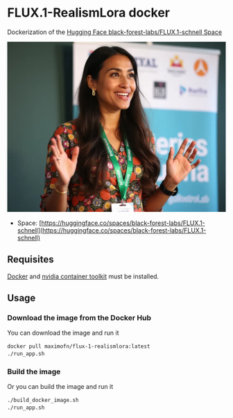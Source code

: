 # FLUX.1-RealismLora docker

Dockerization of the [Hugging Face black-forest-labs/FLUX.1-schnell Space](https://huggingface.co/spaces/black-forest-labs/FLUX.1-schnell)

![FLUX.1-RealismLora](https://raw.githubusercontent.com/maximofn/FLUX.1-RealismLora-docker/refs/heads/main/assets/FLUX.1%20RealismLora.png)

 * Space: [https://huggingface.co/spaces/black-forest-labs/FLUX.1-schnell](https://huggingface.co/spaces/black-forest-labs/FLUX.1-schnell)

## Requisites

[Docker](https://docs.docker.com/desktop/) and [nvidia container toolkit](https://docs.nvidia.com/datacenter/cloud-native/container-toolkit/latest/install-guide.html) must be installed.

## Usage

### Download the image from the Docker Hub

You can download the image and run it

```bash
docker pull maximofn/flux-1-realismlora:latest
./run_app.sh
```

### Build the image

Or you can build the image and run it

```bash
./build_docker_image.sh
./run_app.sh
```